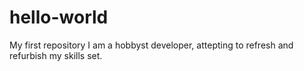 # hello-world
My first repository
I am a hobbyst developer, attepting to refresh and refurbish my skills set.
